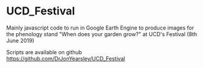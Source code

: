 # UCD_Festival

Mainly javascript code to run in Google Earth Engine to produce images for the phenology stand "When does your garden grow?" at UCD's Festival (8th June 2019)

Scripts are available on github https://github.com/DrJonYearsley/UCD_Festival
